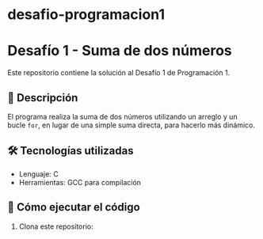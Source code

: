 # desafio-programacion1

# Desafío 1 - Suma de dos números  
Este repositorio contiene la solución al Desafío 1 de Programación 1.  

## 📌 Descripción  
El programa realiza la suma de dos números utilizando un arreglo y un bucle `for`, en lugar de una simple suma directa, para hacerlo más dinámico.  

## 🛠️ Tecnologías utilizadas  
- Lenguaje: C  
- Herramientas: GCC para compilación  

## 🚀 Cómo ejecutar el código  
1. Clona este repositorio:  
   ```sh
  
